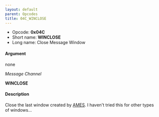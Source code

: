 ```yaml
---
layout: default
parent: Opcodes
title: 04C_WINCLOSE
---
```


-   Opcode: **0x04C**
-   Short name: **WINCLOSE**
-   Long name: Close Message Window

#### Argument

none

  
*Message Channel*

**WINCLOSE**

#### Description

Close the last window created by [AMES](065_AMES.md). I haven't tried this for other types of windows...
